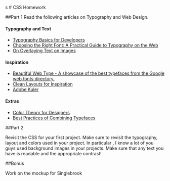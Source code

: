  s	# CSS Homework

##Part 1
Read the following articles on Typography and Web Design.

#### Typography and Text
* [Typography Basics for Developers](http://webdesign.tutsplus.com/articles/typography-basics-for-developers--webdesign-14025)
* [Choosing the Right Font: A Practical Guide to Typography on the Web](http://webdesign.tutsplus.com/articles/choosing-the-right-font-a-practical-guide-to-typography-on-the-web/)
* [On Overlaying Text on Images](http://inspectelement.com/articles/overlaying-text-on-images-what-you-need-to-consider/) 

#### Inspiration
* [Beautiful Web Type - A showcase of the best typefaces from the Google web fonts directory.](http://hellohappy.org/beautiful-web-type/)
* [Clean Layouts for Inspiration](http://webdesignledger.com/inspiration/21-clean-web-design-layouts)
* [Adobe Kuler](https://kuler.adobe.com/)

#### Extras
* [Color Theory for Designers](http://www.smashingmagazine.com/2010/01/28/color-theory-for-designers-part-1-the-meaning-of-color/)
* [Best Practices of Combining Typefaces](http://www.smashingmagazine.com/2010/11/04/best-practices-of-combining-typefaces/)

##Part 2

Revisit the CSS for your first project.  Make sure to revisit the typography, layout and colors used in your project. In particular , I know a lot of you guys used background images in your projects. Make sure that any text you have is readable and the appropriate contrast!

##Bonus

Work on the mockup for Singlebrook